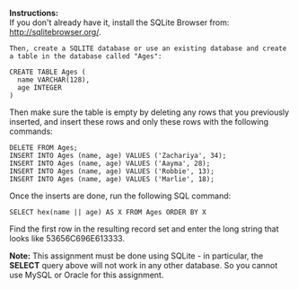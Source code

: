 
**Instructions:**<br>
If you don't already have it, install the SQLite Browser from: http://sqlitebrowser.org/.
```
Then, create a SQLITE database or use an existing database and create a table in the database called "Ages":

CREATE TABLE Ages ( 
  name VARCHAR(128), 
  age INTEGER
)
```
Then make sure the table is empty by deleting any rows that you previously inserted, and insert these rows and only these rows with the following commands:
```
DELETE FROM Ages;
INSERT INTO Ages (name, age) VALUES ('Zachariya', 34);
INSERT INTO Ages (name, age) VALUES ('Aayma', 28);
INSERT INTO Ages (name, age) VALUES ('Robbie', 13);
INSERT INTO Ages (name, age) VALUES ('Marlie', 18);
```
Once the inserts are done, run the following SQL command:
```
SELECT hex(name || age) AS X FROM Ages ORDER BY X
```
Find the first row in the resulting record set and enter the long string that looks like 53656C696E613333.<br>

**Note:** This assignment must be done using SQLite - in particular, the **SELECT** query above will not work in any other database. So you cannot use MySQL or Oracle for this assignment.